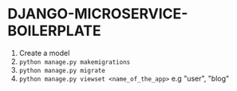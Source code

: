 # DJANGO-MICROSERVICE-BOILERPLATE

1. Create a model
2. `python manage.py makemigrations`
3. `python manage.py migrate`
4. `python manage.py viewset <name_of_the_app>` e.g "user", "blog"

